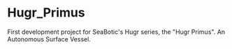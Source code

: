 # Hugr_Primus
First development project for SeaBotic's Hugr series, the "Hugr Primus". An Autonomous Surface Vessel.
